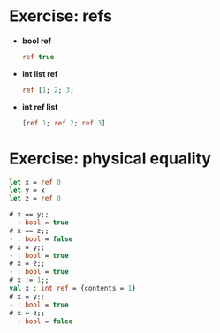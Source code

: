 # Exercise: refs

* **bool ref**
  ```ocaml
  ref true
  ```
* **int list ref**
  ```ocaml
  ref [1; 2; 3]
  ```
* **int ref list**
  ```ocaml
  [ref 1; ref 2; ref 3]
  ```

# Exercise: physical equality

```ocaml
let x = ref 0
let y = x
let z = ref 0

# x == y;;
- : bool = true
# x == z;;
- : bool = false
# x = y;;
- : bool = true
# x = z;;
- : bool = true
# x := 1;;
val x : int ref = {contents = 1}
# x = y;;
- : bool = true
# x = z;;
- : bool = false
```